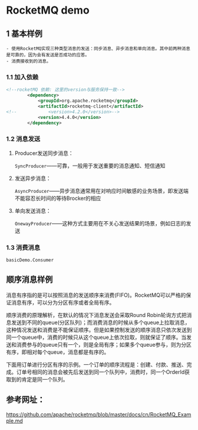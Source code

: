 # RocketMQ demo
## 1 基本样例
```
- 使用RocketMQ实现三种类型消息的发送：同步消息、异步消息和单向消息。其中前两种消息是可靠的，因为会有发送是否成功的应答。
- 消费接收到的消息。
```
### 1.1 加入依赖
```xml
<!--rocketMQ 依赖: 这里的version与服务保持一致-->
        <dependency>
            <groupId>org.apache.rocketmq</groupId>
            <artifactId>rocketmq-client</artifactId>
<!--            <version>4.2.0</version>-->
            <version>4.4.0</version>
        </dependency>
```

### 1.2 消息发送
1. Producer发送同步消息：

    `SyncProducer`——可靠，一般用于发送重要的消息通知、短信通知
2. 发送异步消息：

    `AsyncProducer`——异步消息通常用在对响应时间敏感的业务场景，即发送端不能容忍长时间的等待Brocker的相应
    
3. 单向发送消息：

    `OnewayProducer`——这种方式主要用在不关心发送结果的场景，例如日志的发送

### 1.3 消费消息
`basicDemo.Consumer`

## 顺序消息样例
消息有序指的是可以按照消息的发送顺序来消费(FIFO)。RocketMQ可以严格的保证消息有序，可以分为分区有序或者全局有序。

顺序消费的原理解析，在默认的情况下消息发送会采取Round Robin轮询方式把消息发送到不同的queue(分区队列)；而消费消息的时候从多个queue上拉取消息，这种情况发送和消费是不能保证顺序。但是如果控制发送的顺序消息只依次发送到同一个queue中，消费的时候只从这个queue上依次拉取，则就保证了顺序。当发送和消费参与的queue只有一个，则是全局有序；如果多个queue参与，则为分区有序，即相对每个queue，消息都是有序的。

下面用订单进行分区有序的示例。一个订单的顺序流程是：创建、付款、推送、完成。订单号相同的消息会被先后发送到同一个队列中，消费时，同一个OrderId获取到的肯定是同一个队列。


## 参考网址：
https://github.com/apache/rocketmq/blob/master/docs/cn/RocketMQ_Example.md